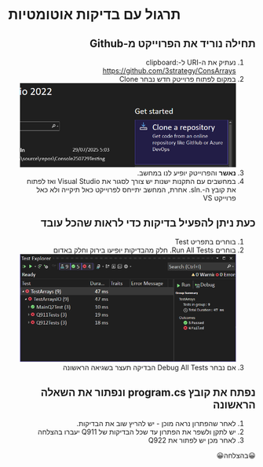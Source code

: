 # תרגול עם בדיקות אוטומטיות
<div dir="rtl" style="text-align: right;">


## תחילה נוריד את הפרוייקט מ-Github
1. נעתיק את ה-URI ל-clipboard:
    https://github.com/3strategy/ConsArrays
2. במקום לפתוח פרוייטק חדש נבחר Clone
   ![alt text](image.png) 
3. **נאשר** והפרוייטק יופיע לנו במחשב.
4. במחשבים עם התקנות ישנות יש צורך לסגור את Visual Studio 
    ואז לפתוח את קובץ ה-.sln.   אחרת, המחשב יתייחס לפרוייקט כאל תיקייה ולא כאל פרוייקט VS

## כעת ניתן להפעיל בדיקות כדי לראות שהכל עובד
1. בוחרים בתפריט Test
1. בוחרים Run All Tests. חלק מהבדיקות יופיעו בירוק וחלק באדום
    ![alt text](image-1.png)
1. אם נבחר Debug All Tests הבדיקה תעצר בשגיאה הראשונה

## נפתח את קובץ program.cs ונפתור את השאלה הראשונה
1. לאחר שהפתרון נראה מוכן - יש להריץ שוב את הבדיקות. 
1. יש לתקן ולשפר את הפתרון עד שכל הבדיקות של Q911 יעברו בהצלחה
1. לאחר מכן יש לפתור את Q922

😀בהצלחה😀

</div>
